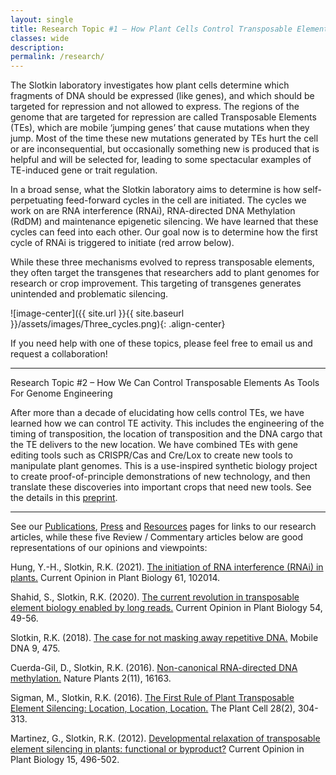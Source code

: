 ```yaml
---
layout: single
title: Research Topic #1 – How Plant Cells Control Transposable Elements (and Transgenes)
classes: wide
description:
permalink: /research/
---
```


The Slotkin laboratory investigates how plant cells determine which fragments of DNA should be expressed (like genes), and which should be targeted for repression and not allowed to express. The regions of the genome that are targeted for repression are called Transposable Elements (TEs), which are mobile ‘jumping genes’ that cause mutations when they jump. Most of the time these new mutations generated by TEs hurt the cell or are inconsequential, but occasionally something new is produced that is helpful and will be selected for, leading to some spectacular examples of TE-induced gene or trait regulation. 

In a broad sense, what the Slotkin laboratory aims to determine is how self-perpetuating feed-forward cycles in the cell are initiated. The cycles we work on are RNA interference (RNAi), RNA-directed DNA Methylation (RdDM) and maintenance epigenetic silencing. We have learned that these cycles can feed into each other. Our goal now is to determine how the first cycle of RNAi is triggered to initiate (red arrow below).

While these three mechanisms evolved to repress transposable elements, they often target the transgenes that researchers add to plant genomes for research or crop improvement. This targeting of transgenes generates unintended and problematic silencing. 

![image-center]({{ site.url }}{{ site.baseurl }}/assets/images/Three_cycles.png){: .align-center}

If you need help with one of these topics, please feel free to email us and request a collaboration!

*************************************************************************************************

Research Topic #2 – How We Can Control Transposable Elements As Tools For Genome Engineering

After more than a decade of elucidating how cells control TEs, we have learned how we can control TE activity. This includes the engineering of the timing of transposition, the location of transposition and the DNA cargo that the TE delivers to the new location. We have combined TEs with gene editing tools such as CRISPR/Cas and Cre/Lox to create new tools to manipulate plant genomes. This is a use-inspired synthetic biology project to create proof-of-principle demonstrations of new technology, and then translate these discoveries into important crops that need new tools. See the details in this [preprint](https://www.researchsquare.com/article/rs-2679086/v1). 

*************************************************************************************************

See our [Publications](/publications/), [Press](/press/) and [Resources](/tools-resources) pages for links to our research articles, while these five Review / Commentary articles below are good representations of our opinions and viewpoints:

Hung, Y.-H., Slotkin, R.K. (2021). [The initiation of RNA interference (RNAi) in plants.](https://www.sciencedirect.com/science/article/pii/S1369526621000145) Current Opinion in Plant Biology 61, 102014.

Shahid, S., Slotkin, R.K. (2020). [The current revolution in transposable element biology enabled by long reads.](https://dx.doi.org/10.1016/j.pbi.2019.12.012) Current Opinion in Plant Biology 54, 49-56.

Slotkin, R.K. (2018). [The case for not masking away repetitive DNA.](https://dx.doi.org/10.1186/s13100-018-0120-9) Mobile DNA 9, 475.

Cuerda-Gil, D., Slotkin, R.K. (2016). [Non-canonical RNA-directed DNA methylation.](https://dx.doi.org/10.1038/nplants.2016.163) Nature Plants 2(11), 16163.

Sigman, M., Slotkin, R.K. (2016). [The First Rule of Plant Transposable Element Silencing: Location, Location, Location.](https://dx.doi.org/10.1105/tpc.15.00869) The Plant Cell 28(2), 304-313.


Martinez, G., Slotkin, R.K. (2012). [Developmental relaxation of transposable element silencing in plants: functional or byproduct?](https://dx.doi.org/10.1016/j.pbi.2012.09.001Geneticists) Current Opinion in Plant Biology 15, 496-502.
